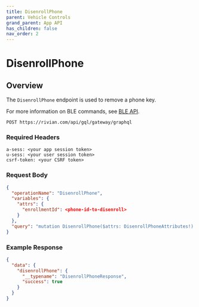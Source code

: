 ```yaml
---
title: DisenrollPhone
parent: Vehicle Controls
grand_parent: App API
has_children: false
nav_order: 2
---
```


# DisenrollPhone

## Overview

The `DisenrollPhone` endpoint is used to remove a phone key.

For more information on BLE commands, see [BLE API](/ble/).

`POST https://rivian.com/api/gql/gateway/graphql`

### Required Headers

```text
a-sess: <your app session token>
u-sess: <your user session token>
csrf-token: <your CSRF token>
```

### Request Body

```json
{
  "operationName": "DisenrollPhone",
  "variables": {
    "attrs": {
      "enrollmentId": <phone-id-to-disenroll>
    }
  },
  "query": "mutation DisenrollPhone($attrs: DisenrollPhoneAttributes!) { disenrollPhone(attrs: $attrs) { __typename success } }"
}
```

### Example Response

```json
{
  "data": {
    "disenrollPhone": {
      "__typename": "DisenrollPhoneResponse",
      "success": true
    }
  }
}
```
